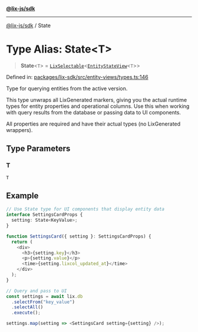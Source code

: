 [**@lix-js/sdk**](../README.md)

***

[@lix-js/sdk](../README.md) / State

# Type Alias: State\<T\>

> **State**\<`T`\> = [`LixSelectable`](LixSelectable.md)\<[`EntityStateView`](EntityStateView.md)\<`T`\>\>

Defined in: [packages/lix-sdk/src/entity-views/types.ts:146](https://github.com/opral/monorepo/blob/f6145848c50035d05b8b3729072a23a67228ebc3/packages/lix-sdk/src/entity-views/types.ts#L146)

Type for querying entities from the active version.

This type unwraps all LixGenerated markers, giving you the actual runtime types
for entity properties and operational columns. Use this when working with
query results from the database or passing data to UI components.

All properties are required and have their actual types (no LixGenerated wrappers).

## Type Parameters

### T

`T`

## Example

```typescript
// Use State type for UI components that display entity data
interface SettingsCardProps {
  setting: State<KeyValue>;
}

function SettingsCard({ setting }: SettingsCardProps) {
  return (
    <div>
      <h3>{setting.key}</h3>
      <p>{setting.value}</p>
      <time>{setting.lixcol_updated_at}</time>
    </div>
  );
}

// Query and pass to UI
const settings = await lix.db
  .selectFrom("key_value")
  .selectAll()
  .execute();

settings.map(setting => <SettingsCard setting={setting} />);
```
